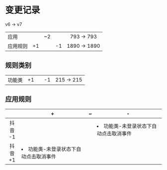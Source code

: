 # 变更记录

v6 -> v7

||||||
|-|:-:|:-:|:-:|:-:|
|应用||~2||793 -> 793|
|应用规则|+1||-1|1890 -> 1890|

## 规则类别

||||||
|-|:-:|:-:|:-:|:-:|
|功能类|+1||-1|215 -> 215|

## 应用规则

||+|~|-|
|:-:|-|-|-|
|抖音<br>-1|||<li>功能类-未登录状态下自动点击取消事件|
|抖音<br>+1|<li>功能类-未登录状态下自动点击取消事件|||
